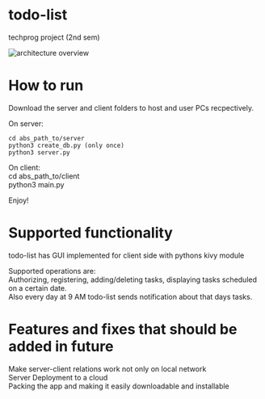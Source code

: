 # todo-list
techprog project (2nd sem)

![architecture overview](http://www.plantuml.com/plantuml/svg/ZLJVJzim47xFN-77L5F5EqE8GZishGD4YwOzHMvyoomSEznTnX3ZVrykRe9fksbzgVsTl-z-vunO8xUro-ZU-aQZhbNfD95wpivrULzXQBsv22wWkj4EBX70PpF4y1Z15UY8dGSqW5kmGUkhYByaoiI04FYfWOjTyM_WN7YCbAmCTHCyU5PppNgZ2N82_0auUUxqiXZWBJoqGFnHU-C0rSa9iMPR3YzFJxiKLFSxEcemb404fEZ1gOw55YWLggqt_vPWS5192fl0FJHL5N31mUWdAbZJFUKj0HRMJ7hxEqNWJU43s--sx5I3poUlFjSTuulskahSHdSzz_gccCtdkUZsYg_mVB5Sh1U7B9UBzNgs-hpAZMP8NCrQ_W6U9OZmDsVBwyjFLudMrUBhtMfnczQeiiI7Wfqg5ohhj-T64pq6DDlhKBP1UXE2Kz9T1mm5zgAuLvob2FwtfpSr7PzQeuwLzKEpf2OTG2o3EM109Tf6lE-QYEFxbVoF_UGYeUIHC7cVc7jQtfEYn30BbN35DW34vlWuAeWn5KxUY4urwewkhESUjaQmbmnyMyTGO_gnmfOXjY4q48i6lngBa5JiZW37YdbTm_OeapnUaov6zzgOVkB7G0r8EzzYO2nl4V6dDzBeajLhgvQMU9n1Owbn-cbtHUX3mBNis1Ybv5ssYE1ZHNl6pgTWEXrtEjktlLs8BBs9UHprFKkSomEAwJPdoJcQOgRPcFB9Ru7Jv0vnUamkVLztNqZZiZFmfgtT7m00)


# How to run

Download the server and client folders to host and user PCs recpectively.

On server:  

```python3
cd abs_path_to/server  
python3 create_db.py (only once)  
python3 server.py  
```  
  
On client:  
cd abs_path_to/client  
python3 main.py  
  
Enjoy!  

# Supported functionality
todo-list has GUI implemented for client side with pythons kivy module  
  
Supported operations are:  
Authorizing, registering, adding/deleting tasks, displaying tasks scheduled on a certain date.  
Also every day at 9 AM todo-list sends notification about that days tasks.  
  
# Features and fixes that should be added in future
Make server-client relations work not only on local network  
Server Deployment to a cloud  
Packing the app and making it easily downloadable and installable  
  
